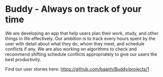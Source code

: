 # Buddy - Always on track of your time

We are developing an app that help users plan their work, study, and other things in life effectively. Our ambition is to track every hours spent by the user with detail about what they do, whom they meet, and schedule conflicts if any. We are also working on algorithms to check and recommend shifting schedule conflicts appropriately to give our users the best productivity.

Find our user stories here: https://github.com/baanh/Buddy/projects/1
